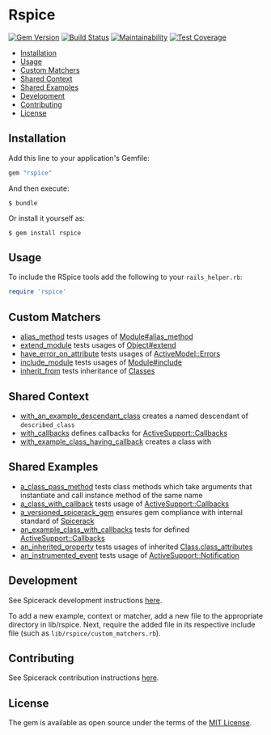 # Rspice

[![Gem Version](https://badge.fury.io/rb/rspice.svg)](https://badge.fury.io/rb/rspice)
[![Build Status](https://semaphoreci.com/api/v1/freshly/spicerack/branches/master/badge.svg)](https://semaphoreci.com/freshly/spicerack)
[![Maintainability](https://api.codeclimate.com/v1/badges/7e089c2617c530a85b17/maintainability)](https://codeclimate.com/github/Freshly/spicerack/maintainability)
[![Test Coverage](https://api.codeclimate.com/v1/badges/7e089c2617c530a85b17/test_coverage)](https://codeclimate.com/github/Freshly/spicerack/test_coverage)

* [Installation](#installation)
* [Usage](#usage)
* [Custom Matchers](#custom-matchers)
* [Shared Context](#shared-context)
* [Shared Examples](#shared-examples)
* [Development](#development)
* [Contributing](#contributing)
* [License](#license)

## Installation

Add this line to your application's Gemfile:

```ruby
gem "rspice"
```

And then execute:

    $ bundle

Or install it yourself as:

    $ gem install rspice

## Usage

To include the RSpice tools add the following to your `rails_helper.rb`:

```ruby
require 'rspice'
```

## Custom Matchers

* [alias_method](lib/rspice/custom_matchers/alias_method.rb) tests usages of [Module#alias_method](https://apidock.com/ruby/Module/alias_method)
* [extend_module](lib/rspice/custom_matchers/extend_module.rb) tests usages of [Object#extend](https://www.apidock.com/ruby/Object/extend)
* [have_error_on_attribute](lib/rspice/custom_matchers/have_error_on_attribute.rb) tests usages of [ActiveModel::Errors](https://api.rubyonrails.org/classes/ActiveModel/Errors.html)
* [include_module](lib/rspice/custom_matchers/include_module.rb) tests usages of [Module#include](https://apidock.com/ruby/Module/include)
* [inherit_from](lib/rspice/custom_matchers/inherit_from.rb) tests inheritance of [Classes](https://apidock.com/ruby/Class)

## Shared Context

* [with_an_example_descendant_class](lib/rspice/shared_context/with_an_example_descendant_class.rb) creates a named descendant of `described_class`
* [with_callbacks](lib/rspice/shared_context/with_callbacks.rb) defines callbacks for [ActiveSupport::Callbacks](https://apidock.com/rails/ActiveSupport/Callbacks)
* [with_example_class_having_callback](lib/rspice/shared_context/with_example_class_having_callback.rb) creates a class with 

## Shared Examples

* [a_class_pass_method](lib/rspice/shared_examples/a_class_pass_method.rb) tests class methods which take arguments that instantiate and call instance method of the same name
* [a_class_with_callback](lib/rspice/shared_examples/a_class_with_callback.rb) tests usage of [ActiveSupport::Callbacks](https://apidock.com/rails/ActiveSupport/Callbacks)
* [a_versioned_spicerack_gem](lib/rspice/shared_examples/a_versioned_spicerack_gem.rb) ensures gem compliance with internal standard of [Spicerack](https://github.com/Freshly/spicerack/)
* [an_example_class_with_callbacks](lib/rspice/shared_examples/an_example_class_with_callbacks.rb) tests for defined [ActiveSupport::Callbacks](https://apidock.com/rails/ActiveSupport/Callbacks)
* [an_inherited_property](lib/rspice/shared_examples/an_inherited_property.rb) tests usages of inherited [Class.class_attributes](https://apidock.com/rails/Class/class_attribute)
* [an_instrumented_event](lib/rspice/shared_examples/an_instrumented_event.rb) tests usage of [ActiveSupport::Notification](https://apidock.com/rails/ActiveSupport/Notifications)

## Development

See Spicerack development instructions [here](https://github.com/Freshly/spicerack/blob/develop/README.md#development).

To add a new example, context or matcher, add a new file to the appropriate directory in lib/rspice. Next, require the added file in its respective include file (such as `lib/rspice/custom_matchers.rb`).

## Contributing

See Spicerack contribution instructions [here](https://github.com/Freshly/spicerack/blob/develop/README.md#contributing).

## License

The gem is available as open source under the terms of the [MIT License](https://opensource.org/licenses/MIT).

